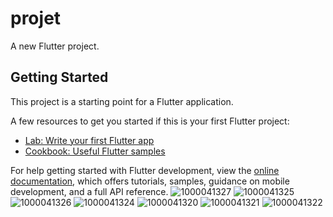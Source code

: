 # projet

A new Flutter project.

## Getting Started

This project is a starting point for a Flutter application.

A few resources to get you started if this is your first Flutter project:

- [Lab: Write your first Flutter app](https://docs.flutter.dev/get-started/codelab)
- [Cookbook: Useful Flutter samples](https://docs.flutter.dev/cookbook)

For help getting started with Flutter development, view the
[online documentation](https://docs.flutter.dev/), which offers tutorials,
samples, guidance on mobile development, and a full API reference.
![1000041327](https://github.com/user-attachments/assets/ac9ac10d-b532-4d06-8579-ea42b6d1a704)
![1000041325](https://github.com/user-attachments/assets/6380a346-a180-49f0-a537-39ce296ef77e)
![1000041326](https://github.com/user-attachments/assets/b03acdd9-06e8-4ff2-8f17-483ddec59113)
![1000041324](https://github.com/user-attachments/assets/c80a19fc-e29d-4783-98a0-4fb3be3128b7)
![1000041320](https://github.com/user-attachments/assets/c4bae882-b27b-439a-a681-e178f64cbdeb)
![1000041321](https://github.com/user-attachments/assets/10525005-2bd9-4bc0-8e14-e41e9f081a77)
![1000041322](https://github.com/user-attachments/assets/01d9c94f-63ba-4b07-a559-4d6c5e39c81b)
